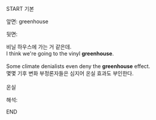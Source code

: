 START
기본

앞면:
greenhouse


뒷면:
<div><div><span>비닐 하우스에 가는 거 같은데.</span></div></div><div><span>I</span><span> </span><span>think</span><span> </span><span>we're</span><span> </span><span>going</span><span> </span><span>to</span><span> </span><span>the</span><span> </span><span>vinyl</span><span> </span><strong>greenhouse</strong><span>.</span></div><div><br></div><div>Some climate denialists even deny the <strong>greenhouse</strong> effect. </div><div><div>몇몇 기후 변화 부정론자들은 심지어 온실 효과도 부인한다.</div></div><div><br></div><div>온실</div>


해석:
<!--ID: 1746614454006-->
END